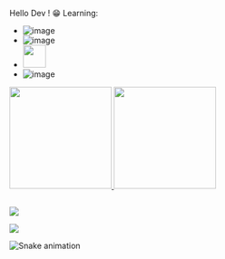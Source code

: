 Hello Dev ! 😁
Learning:
- ![image](https://user-images.githubusercontent.com/62913130/130995061-ffb98935-1b7b-4d46-b16e-b5bf1afac37e.png)
- ![image](https://user-images.githubusercontent.com/62913130/130993054-58c02f83-a082-43f2-b191-036ca5bf8732.png)
- <img height="40px" src="https://logodownload.org/wp-content/uploads/2016/10/php-logo.png"/>
- ![image](https://img.shields.io/badge/JavaScript-F7DF1E?style=for-the-badge&logo=javascript&logoColor=black)

<div>
  <a href="https://github.com/MateuusD">
  <img height="180em" src="https://github-readme-stats.vercel.app/api?username=MateuusD&show_icons=true&theme=dark&include_all_commits=true&count_private=true"/>
  <img height="180em" src="https://github-readme-stats.vercel.app/api/top-langs/?username=MateuusD&layout=compact&langs_count=7&theme=dark"/>
</div>
  
   ##

  <div> 
  <a href="https://www.instagram.com/mateus_dorian/" target="_blank"><img src="https://img.shields.io/badge/-Instagram-%23E4405F?style=for-the-badge&logo=instagram&logoColor=white" target="_blank"></a>
    
  <a href="https://www.linkedin.com/in/mateus-dorian-28b118231/" target="_blank"><img src="https://img.shields.io/badge/-LinkedIn-%230077B5?style=for-the-badge&logo=linkedin&logoColor=white" target="_blank"></a> 
  
  ![Snake animation](https://github.com/MateuusD/MateuusD/blob/output/github-contribution-grid-snake.svg)
  
</div>

